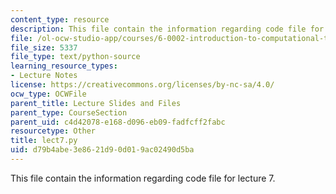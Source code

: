 ```yaml
---
content_type: resource
description: This file contain the information regarding code file for lecture 7.
file: /ol-ocw-studio-app/courses/6-0002-introduction-to-computational-thinking-and-data-science-fall-2016/d79b4abe3e8621d90d019ac02490d5ba_lect7.py
file_size: 5337
file_type: text/python-source
learning_resource_types:
- Lecture Notes
license: https://creativecommons.org/licenses/by-nc-sa/4.0/
ocw_type: OCWFile
parent_title: Lecture Slides and Files
parent_type: CourseSection
parent_uid: c4d42078-e168-d096-eb09-fadfcff2fabc
resourcetype: Other
title: lect7.py
uid: d79b4abe-3e86-21d9-0d01-9ac02490d5ba
---
```

This file contain the information regarding code file for lecture 7.